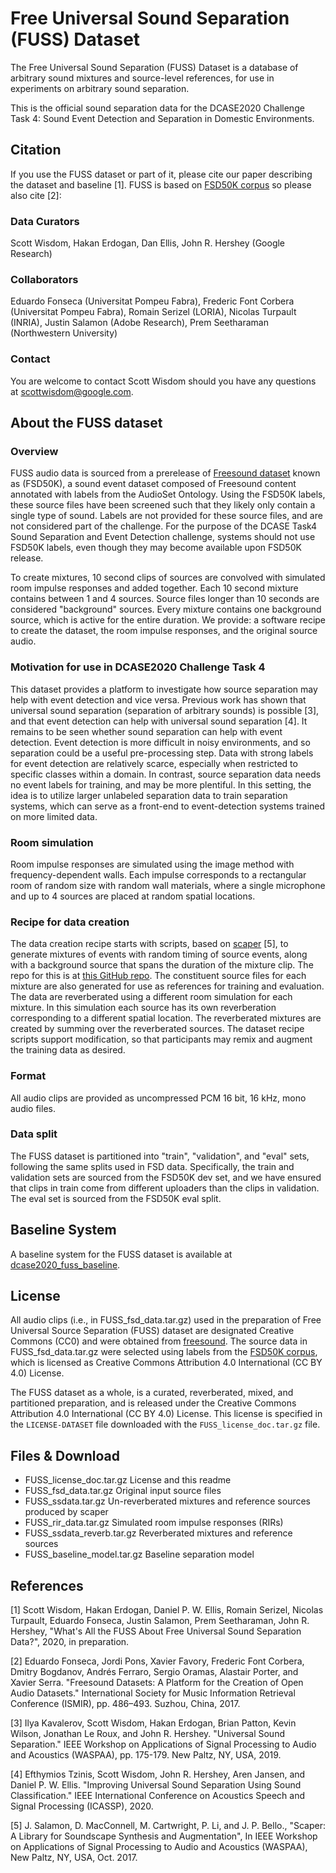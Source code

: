 
# Free Universal Sound Separation (FUSS) Dataset

The Free Universal Sound Separation (FUSS) Dataset is a database of arbitrary sound mixtures and source-level references, for use in experiments on arbitrary sound separation.

This is the official sound separation data for the DCASE2020 Challenge Task 4: Sound Event Detection and Separation in Domestic Environments.

## Citation

If you use the FUSS dataset or part of it, please cite our paper describing the dataset and baseline [1].
FUSS is based on <a href="https://annotator.freesound.org/fsd/">FSD50K corpus</a> so please also cite [2]:


### Data Curators

Scott Wisdom, Hakan Erdogan, Dan Ellis, John R. Hershey (Google Research)

### Collaborators

Eduardo Fonseca (Universitat Pompeu Fabra), Frederic Font Corbera (Universitat Pompeu Fabra), Romain Serizel (LORIA), Nicolas Turpault (INRIA), Justin Salamon (Adobe Research), Prem Seetharaman (Northwestern University)

### Contact

You are welcome to contact Scott Wisdom should you have any questions at scottwisdom@google.com.

## About the FUSS dataset

### Overview
FUSS audio data is sourced from a prerelease of <a href="https://annotator.freesound.org/fsd/">Freesound dataset</a> known as (FSD50K), a sound event dataset composed of Freesound content annotated with labels from the AudioSet Ontology. Using the FSD50K labels, these source files have been screened such that they likely only contain a single type of sound. Labels are not provided for these source files, and are not considered part of the challenge. For the purpose of the DCASE Task4 Sound Separation and Event Detection challenge, systems should not use FSD50K labels, even though they may become available upon FSD50K release.

To create mixtures, 10 second clips of sources are convolved with simulated room impulse responses and added together. Each 10 second mixture contains between 1 and 4 sources. Source files longer than 10 seconds are considered "background" sources. Every mixture contains one background source, which is active for the entire duration.
We provide: a software recipe to create the dataset, the room impulse responses, and the original source audio.

### Motivation for use in DCASE2020 Challenge Task 4

This dataset provides a platform to investigate how source separation may help with event detection and vice versa.  Previous work has shown that universal sound separation (separation of arbitrary sounds) is possible [3], and that event detection can help with universal sound separation [4].  It remains to be seen whether sound separation can help with event detection. Event detection is more difficult in noisy environments, and so separation could be a useful pre-processing step. Data with strong labels for event detection are relatively scarce, especially when restricted to specific classes within a domain. In contrast, source separation data needs no event labels for training, and may be more plentiful. In this setting, the idea is to utilize larger unlabeled separation data to train separation systems, which can serve as a front-end to event-detection systems trained on more limited data.

### Room simulation

Room impulse responses are simulated using the image method with frequency-dependent walls. Each impulse corresponds to a rectangular room of random size with random wall materials, where a single microphone and up to 4 sources are placed at random spatial locations.

### Recipe for data creation

The data creation recipe starts with scripts, based on <a href="https://github.com/justinsalamon/scaper">scaper</a> [5],
to generate mixtures of events with random timing of source events, along with a background source that spans the duration of the mixture clip.
The repo for this is at <a href="https://github.com/google-research/sound-separation/tree/master/datasets/fuss">this GitHub repo</a>.
The constituent source files for each mixture are also generated for use as references for training and evaluation.
The data are reverberated using a different room simulation for each mixture.
In this simulation each source has its own reverberation corresponding to a different spatial location.
The reverberated mixtures are created by summing over the reverberated sources.
The dataset recipe scripts support modification, so that participants may remix and augment the training data as desired.

### Format

All audio clips are provided as uncompressed PCM 16 bit, 16 kHz, mono audio files.

### Data split

The FUSS dataset is partitioned into "train", "validation", and "eval" sets, following the same splits used in FSD data. Specifically, the train and validation sets are sourced from the FSD50K dev set, and we have ensured that clips in train come from different uploaders than the clips in validation. The eval set is sourced from the FSD50K eval split.

## Baseline System

A baseline system for the FUSS dataset is available at <a href="https://github.com/google-research/sound-separation/tree/master/models/dcase2020_fuss_baseline">dcase2020_fuss_baseline</a>.

## License
All audio clips (i.e., in  FUSS_fsd_data.tar.gz) used in the preparation of Free Universal Source Separation (FUSS) dataset are designated Creative Commons (CC0) and were obtained from <a href="https://freesound.org">freesound</a>.  The source data in FUSS_fsd_data.tar.gz were selected using labels from the <a href="https://annotator.freesound.org/fsd/">FSD50K corpus</a>, which is licensed as Creative Commons Attribution 4.0 International (CC BY 4.0) License.

The FUSS dataset as a whole, is a curated, reverberated, mixed, and partitioned preparation, and is released under the Creative Commons Attribution 4.0 International (CC BY 4.0) License. This license is specified in the `LICENSE-DATASET` file downloaded with the `FUSS_license_doc.tar.gz` file.

## Files & Download

- FUSS_license_doc.tar.gz           License and this readme
- FUSS_fsd_data.tar.gz              Original input source files
- FUSS_ssdata.tar.gz                Un-reverberated mixtures and reference sources produced by scaper
- FUSS_rir_data.tar.gz              Simulated room impulse responses (RIRs)
- FUSS_ssdata_reverb.tar.gz         Reverberated mixtures and reference sources
- FUSS_baseline_model.tar.gz        Baseline separation model


## References
[1] Scott Wisdom, Hakan Erdogan, Daniel P. W. Ellis, Romain Serizel, Nicolas Turpault, Eduardo Fonseca, Justin Salamon, Prem Seetharaman, John R. Hershey,
"What's All the FUSS About Free Universal Sound Separation Data?", 2020, in preparation.

[2] Eduardo Fonseca, Jordi Pons, Xavier Favory, Frederic Font Corbera, Dmitry Bogdanov, Andrés Ferraro, Sergio Oramas, Alastair Porter, and Xavier Serra. "Freesound Datasets: A Platform for the Creation of Open Audio Datasets."  International Society for Music Information Retrieval Conference (ISMIR), pp. 486–493. Suzhou, China, 2017.

[3] Ilya Kavalerov, Scott Wisdom, Hakan Erdogan, Brian Patton, Kevin Wilson, Jonathan Le Roux, and John R. Hershey. "Universal Sound Separation." IEEE Workshop on Applications of Signal Processing to Audio and Acoustics (WASPAA), pp. 175-179. New Paltz, NY, USA, 2019.

[4] Efthymios Tzinis, Scott Wisdom, John R. Hershey, Aren Jansen, and Daniel P. W. Ellis. "Improving Universal Sound Separation Using Sound Classification." IEEE International Conference on Acoustics Speech and Signal Processing (ICASSP), 2020.

[5] J. Salamon, D. MacConnell, M. Cartwright, P. Li, and J. P. Bello., "Scaper: A Library for Soundscape Synthesis and Augmentation", In IEEE Workshop on Applications of Signal Processing to Audio and Acoustics (WASPAA), New Paltz, NY, USA, Oct. 2017.


